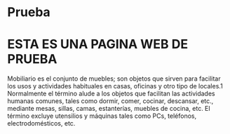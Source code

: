 # Prueba
<!Doctype html>
<link rel="stylesheet" type="text/css" href="estilos.css">
<html lang="en">
<head>
<meta charset="UTF-8">
<title>Pagina web de prueba</title>
</head>
<body>
<h1>ESTA ES UNA PAGINA WEB DE PRUEBA </h1>
<p>Mobiliario es el conjunto de muebles; son objetos que sirven para facilitar los usos y actividades habituales en casas, 
oficinas y otro tipo de locales.1​ Normalmente el término alude a los objetos que facilitan las actividades humanas comunes,
 tales como dormir, comer, cocinar, descansar, etc., mediante mesas, sillas, 
camas, estanterías, muebles de cocina, etc. El término excluye utensilios y máquinas tales como PCs, teléfonos, electrodomésticos, etc. </p>
</body>
</html>
